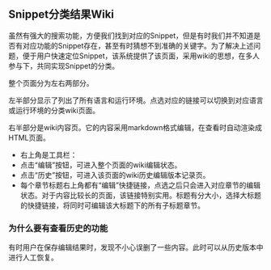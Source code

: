 ## Snippet分类结果Wiki
虽然有强大的搜索功能，方便我们找到对应的Snippet，但是有时我们并不知道是否有对应功能的Snippet存在，甚至有时猜想不到准确的关键字。为了解决上述问题，便于用户快速定位Snippet，该系统提供了该页面，采用wiki的思想，在多人参与下，共同实现Snippet的分类。

整个页面分为左右两部分。

左半部分显示了列出了所有语言和运行环境。点选对应的链接可以切换到对应语言或运行环境的分类wiki页面。

右半部分是wiki内容页。它的内容采用markdown格式编辑，在查看时自动渲染成HTML页面。

* 右上角是工具栏：
 * 点击“编辑”按钮，可进入整个页面的wiki编辑状态。
 * 点击“历史”按钮，可进入该页面的wiki历史编辑版本记录页。
* 每个章节标题右上角都有“编辑”快捷链接，点选之后只会进入对应章节的编辑状态。对于内容比较长的页面，该链接特别实用。标题有分大小，选择大标题的快捷链接，将同时可编辑该大标题下的所有子标题章节。



### 为什么要有查看历史的功能
 有时用户在保存编辑结果时，发现不小心误删了一些内容。此时可以从历史版本中进行人工恢复。

